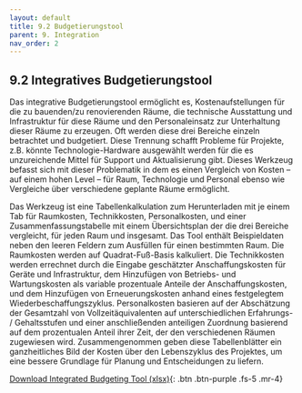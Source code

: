 ```yaml
---
layout: default
title: 9.2 Budgetierungstool
parent: 9. Integration
nav_order: 2
---
```


## 9.2 Integratives Budgetierungstool

Das integrative Budgetierungstool ermöglicht es, Kostenaufstellungen für
die zu bauenden/zu renovierenden Räume, die technische Ausstattung und
Infrastruktur für diese Räume und den Personaleinsatz zur Unterhaltung
dieser Räume zu erzeugen. Oft werden diese drei Bereiche einzeln
betrachtet und budgetiert. Diese Trennung schafft Probleme für Projekte,
z.B. könnte Technologie-Hardware ausgewählt werden für die es
unzureichende Mittel für Support und Aktualisierung gibt. Dieses
Werkzeug befasst sich mit dieser Problematik in dem es einen Vergleich
von Kosten – auf einem hohen Level – für Raum, Technologie und Personal
ebenso wie Vergleiche über verschiedene geplante Räume ermöglicht.

Das Werkzeug ist eine Tabellenkalkulation zum Herunterladen mit je einem
Tab für Raumkosten, Technikkosten, Personalkosten, und einer
Zusammenfassungstabelle mit einem Übersichtsplan der die drei Bereiche
vergleicht, für jeden Raum und insgesamt. Das Tool enthält Beispieldaten
neben den leeren Feldern zum Ausfüllen für einen bestimmten Raum. Die
Raumkosten werden auf Quadrat-Fuß-Basis kalkuliert. Die Technikkosten
werden errechnet durch die Eingabe geschätzter Anschaffungskosten für
Geräte und Infrastruktur, dem Hinzufügen von Betriebs- und
Wartungskosten als variable prozentuale Anteile der Anschaffungskosten,
und dem Hinzufügen von Erneuerungskosten anhand eines festgelegtem
Wiederbeschaffungszyklus. Personalkosten basieren auf der Abschätzung
der Gesamtzahl von Vollzeitäquivalenten auf unterschiedlichen
Erfahrungs- / Gehaltsstufen und einer anschließenden anteiligen
Zuordnung basierend auf dem prozentualen Anteil ihrer Zeit, der den
verschiedenen Räumen zugewiesen wird. Zusammengenommen geben diese
Tabellenblätter ein ganzheitliches Bild der Kosten über den Lebenszyklus
des Projektes, um eine bessere Grundlage für Planung und Entscheidungen
zu liefern.

[Download Integrated Budgeting Tool (xlsx)](../../00_Tools/09_02_DE_Integrated_Budgeting_Tool.xlsx){: .btn .btn-purple .fs-5 .mr-4}
